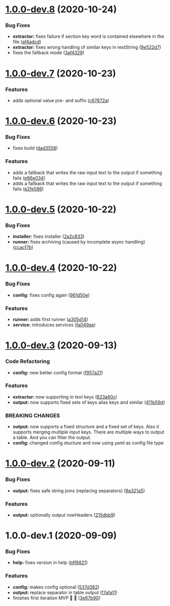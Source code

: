 # [1.0.0-dev.8](https://github.com/matzehecht/EinsatzMonitor-Alarm-PDF-Converter/compare/v1.0.0-dev.7...v1.0.0-dev.8) (2020-10-24)


### Bug Fixes

* **extractor:** fixes failure if section key word is contained elsewhere in the file ([af4adcd](https://github.com/matzehecht/EinsatzMonitor-Alarm-PDF-Converter/commit/af4adcd234277551a53126dcc92cb5a2dbb0da93))
* **extractor:** fixes wrong handling of similar keys in restString ([9e522d7](https://github.com/matzehecht/EinsatzMonitor-Alarm-PDF-Converter/commit/9e522d71e0b9bfffb733d21b1fb6d8a7fa3c094d))
* fixes the fallback mode ([3af4329](https://github.com/matzehecht/EinsatzMonitor-Alarm-PDF-Converter/commit/3af432999da6c87dcb1a3fe196ecf92a61b6449b))

# [1.0.0-dev.7](https://github.com/matzehecht/EinsatzMonitor-Alarm-PDF-Converter/compare/v1.0.0-dev.6...v1.0.0-dev.7) (2020-10-23)


### Features

* adds optional value pre- and suffix ([c67672a](https://github.com/matzehecht/EinsatzMonitor-Alarm-PDF-Converter/commit/c67672aef849d276d9c55300428edd8309cf9bb9))

# [1.0.0-dev.6](https://github.com/matzehecht/EinsatzMonitor-Alarm-PDF-Converter/compare/v1.0.0-dev.5...v1.0.0-dev.6) (2020-10-23)


### Bug Fixes

* fixes build ([dad3558](https://github.com/matzehecht/EinsatzMonitor-Alarm-PDF-Converter/commit/dad3558107a7221a353339847499f2882dd6005b))


### Features

* adds a fallback that writes the raw input text to the output if something fails ([e96e034](https://github.com/matzehecht/EinsatzMonitor-Alarm-PDF-Converter/commit/e96e0340429e6ac7ff8d096d638f3f627fbe7efa))
* adds a fallback that writes the raw input text to the output if something fails ([e2fe586](https://github.com/matzehecht/EinsatzMonitor-Alarm-PDF-Converter/commit/e2fe5865d397eb7a76dbaa9f4c040aa3ceeb32d1))

# [1.0.0-dev.5](https://github.com/matzehecht/EinsatzMonitor-Alarm-PDF-Converter/compare/v1.0.0-dev.4...v1.0.0-dev.5) (2020-10-22)


### Bug Fixes

* **installer:** fixes installer ([2a2c833](https://github.com/matzehecht/EinsatzMonitor-Alarm-PDF-Converter/commit/2a2c83367cfac7b8183c4b69dccc1fc8e9a5a9a7))
* **runner:** fixes archiving (caused by incomplete async handling) ([ccacf7b](https://github.com/matzehecht/EinsatzMonitor-Alarm-PDF-Converter/commit/ccacf7b7a8b68d29bcc9a8418fc5cc259fe7370b))

# [1.0.0-dev.4](https://github.com/matzehecht/EinsatzMonitor-Alarm-PDF-Converter/compare/v1.0.0-dev.3...v1.0.0-dev.4) (2020-10-22)


### Bug Fixes

* **config:** fixes config again ([961d50e](https://github.com/matzehecht/EinsatzMonitor-Alarm-PDF-Converter/commit/961d50e2dda520e04fb6daf71f70e16d5dc9b4ea))


### Features

* **runner:** adds first runner ([a305d14](https://github.com/matzehecht/EinsatzMonitor-Alarm-PDF-Converter/commit/a305d141397dbb2b9347dedb7a5a4e6727d86a6a))
* **service:** introduces services ([fa049ae](https://github.com/matzehecht/EinsatzMonitor-Alarm-PDF-Converter/commit/fa049ae4e7ba3aab45b4ec912b0f6e3b193d349e))

# [1.0.0-dev.3](https://github.com/matzehecht/EinsatzMonitor-Alarm-PDF-Converter/compare/v1.0.0-dev.2...v1.0.0-dev.3) (2020-09-13)


### Code Refactoring

* **config:** new better config format ([f957a21](https://github.com/matzehecht/EinsatzMonitor-Alarm-PDF-Converter/commit/f957a216e7bcf3338b287458684b927a9cf147bc))


### Features

* **extractor:** now supporting in text keys ([623a60c](https://github.com/matzehecht/EinsatzMonitor-Alarm-PDF-Converter/commit/623a60caae58fd5be373e4a18a2ffad90419ea6a))
* **output:** now supports fixed sets of keys alias keys and similar ([411b59d](https://github.com/matzehecht/EinsatzMonitor-Alarm-PDF-Converter/commit/411b59d579e85581605f77b844ace93ef9786e83))


### BREAKING CHANGES

* **output:** now supports a fixed structure and a fixed set of keys. Also it supports merging
multiple input keys. There are multiple ways to output a table. And you can filter the output.
* **config:** changed config stucture and now using yaml as config file type

# [1.0.0-dev.2](https://github.com/matzehecht/EinsatzMonitor-Alarm-PDF-Converter/compare/v1.0.0-dev.1...v1.0.0-dev.2) (2020-09-11)


### Bug Fixes

* **output:** fixes safe string joins (replacing separators) ([9a321a5](https://github.com/matzehecht/EinsatzMonitor-Alarm-PDF-Converter/commit/9a321a5ace3aa5df0a38d3399be7fa628c65e1bb))


### Features

* **output:** optionally output rowHeaders ([215dbb9](https://github.com/matzehecht/EinsatzMonitor-Alarm-PDF-Converter/commit/215dbb950563a6bbf64a045ee2c85c5e974ee89d))

# 1.0.0-dev.1 (2020-09-09)


### Bug Fixes

* **help:** fixes version in help ([bff8821](https://github.com/matzehecht/EinsatzMonitor-Alarm-PDF-Converter/commit/bff8821232d440bcdb03f24370657d0ffb253217))


### Features

* **config:** makes config optional ([537d382](https://github.com/matzehecht/EinsatzMonitor-Alarm-PDF-Converter/commit/537d3822e29f043ce427d768894125d92241eb01))
* **output:** replace separator in table output ([f7afa11](https://github.com/matzehecht/EinsatzMonitor-Alarm-PDF-Converter/commit/f7afa11536e8b7efecf0264f0a8eabb44bab2081))
* finishes first iteration MVP :tada: :tada: ([3e67b90](https://github.com/matzehecht/EinsatzMonitor-Alarm-PDF-Converter/commit/3e67b9078e02ddc79bbaa72acef4954c2374612d))
